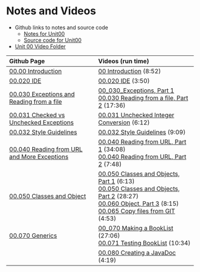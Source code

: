 # Notes and Videos

* Github links to notes and source code
  * [Notes for Unit00](https://github.com/noynaert/csc346handouts/tree/main/00_Getting_Started)
  * [Source code for Unit00](https://github.com/noynaert/csc346handouts/tree/main/00_Getting_Started/SourceCode_2025)
* [Unit 00 Video Folder](https://mwsu.hosted.panopto.com/Panopto/Pages/Sessions/List.aspx?folderID=cd3bc822-d248-451f-aa2c-b267004401b3)

Github Page | Videos (run time)
:--- | :---
[00.00 Introduction](https://github.com/noynaert/csc346handouts/blob/main/00_Getting_Started/00_00_Link_to_Related_Videos.md)|[00 Introduction](https://mwsu.hosted.panopto.com/Panopto/Pages/Viewer.aspx?id=bd60f03c-3fb9-4984-a17a-b26700450397) (8:52)
[00.020 IDE](https://github.com/noynaert/csc346handouts/blob/main/00_Getting_Started/00_020_IDE.md)|[00.020 IDE](https://mwsu.hosted.panopto.com/Panopto/Pages/Viewer.aspx?id=1fe4f762-c52f-4c3e-988b-b26700450366) (3:50)
[00.030 Exceptions and Reading from a file](https://github.com/noynaert/csc346handouts/blob/main/00_Getting_Started/00_030_ReadingFromFileAndExceptions.md)|[00_030_Exceptions, Part 1](https://mwsu.hosted.panopto.com/Panopto/Pages/Viewer.aspx?id=ac7eb4b0-4e5e-47da-af17-b267004503d8)<br>[00.030 Reading from a file, Part 2](https://mwsu.hosted.panopto.com/Panopto/Pages/Viewer.aspx?id=19a9d34a-29a8-4698-b4fb-b267004503fa) (17:36)
[00.031 Checked vs Unchecked Exceptions](https://github.com/noynaert/csc346handouts/blob/main/00_Getting_Started/00_030_ReadingFromFileAndExceptions.md)|[00.031 Unchecked Integer Conversion](https://mwsu.hosted.panopto.com/Panopto/Pages/Viewer.aspx?id=33ed116d-bc12-4e5a-8143-b26700451357) (6:12)
[00.032 Style Guidelines](https://github.com/noynaert/csc346handouts/blob/main/00_Getting_Started/00_032_StyleAndGuidelines.md)|[00.032 Style Guidelines](https://mwsu.hosted.panopto.com/Panopto/Pages/Viewer.aspx?id=71b270ea-06c8-4182-a634-b26700453568) (9:09)
[00.040 Reading from URL and More Exceptions](https://github.com/noynaert/csc346handouts/blob/main/00_Getting_Started/00_040_ReadingFromURLandMoreExceptions.md)|[00.040 Reading from URL, Part 1](https://mwsu.hosted.panopto.com/Panopto/Pages/Viewer.aspx?id=bb2bba30-543e-4d94-bf82-b26700453f1d) (34:08)<br>[00.040 Reading from URL, Part 2](https://mwsu.hosted.panopto.com/Panopto/Pages/Viewer.aspx?id=89b5a3a9-1bc3-4885-b6d5-b2670045562e) (7:48)
[00.050 Classes and Object](https://github.com/noynaert/csc346handouts/blob/main/00_Getting_Started/00_050_ClassesAndObjects.md)|[00.050 Classes and Objects, Part 1](https://mwsu.hosted.panopto.com/Panopto/Pages/Viewer.aspx?id=e9b1283e-2c54-43c6-9b29-b267004563fd) (6:13)<br>[00.050 Classes and Objects, Part 2](https://mwsu.hosted.panopto.com/Panopto/Pages/Viewer.aspx?id=fedd7389-c0b8-40c1-9319-b26700457b75) (28:27)<br>[00.060 Object, Part 3](https://mwsu.hosted.panopto.com/Panopto/Pages/Viewer.aspx?id=47260ce4-98bb-4e56-9021-b2670045cc8e) (8:15)<br>[00.065 Copy files from GIT](https://mwsu.hosted.panopto.com/Panopto/Pages/Viewer.aspx?id=abf6792f-7220-410e-bb47-b2670045d64c) (4:53)
[00.070 Generics](https://github.com/noynaert/csc346handouts/blob/main/00_Getting_Started/00_070_Generics.md)|[00_070 Making a BookList](https://mwsu.hosted.panopto.com/Panopto/Pages/Viewer.aspx?id=93771508-f8bf-49be-a200-b2670045de53) (27:06)<br>[00.071 Testing BookList](https://mwsu.hosted.panopto.com/Panopto/Pages/Viewer.aspx?id=c1c80c70-05f8-45f7-baa9-b2670046027b) (10:34)
&nbsp;|[00.080 Creating a JavaDoc](https://mwsu.hosted.panopto.com/Panopto/Pages/Viewer.aspx?id=7191aef1-4544-4968-963d-b26700460dd9) (4:19)




